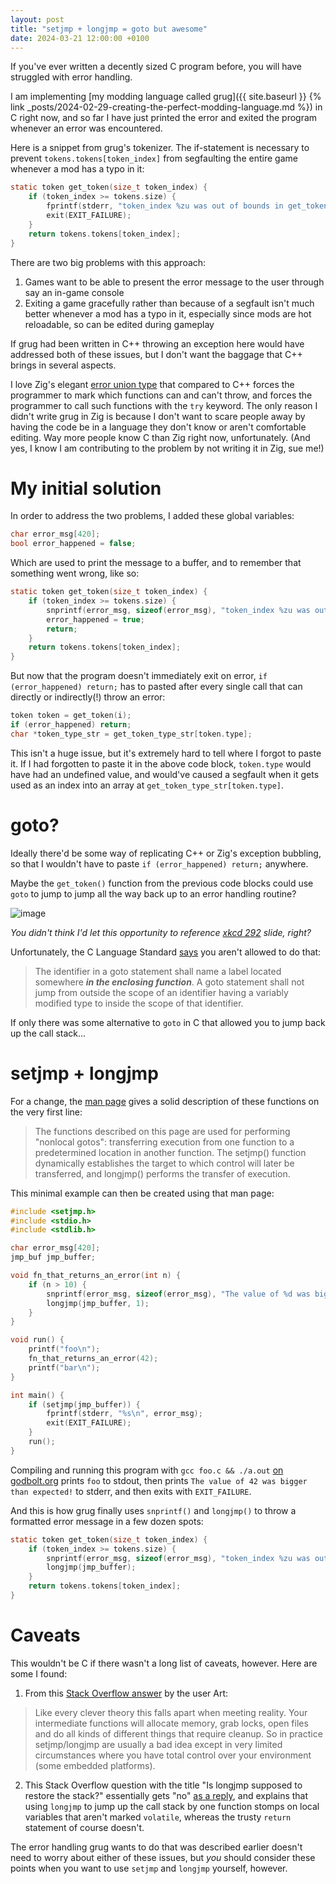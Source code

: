 ```yaml
---
layout: post
title: "setjmp + longjmp = goto but awesome"
date: 2024-03-21 12:00:00 +0100
---
```


If you've ever written a decently sized C program before, you will have struggled with error handling.

I am implementing [my modding language called grug]({{ site.baseurl }} {% link _posts/2024-02-29-creating-the-perfect-modding-language.md %}) in C right now, and so far I have just printed the error and exited the program whenever an error was encountered.

Here is a snippet from grug's tokenizer. The if-statement is necessary to prevent `tokens.tokens[token_index]` from segfaulting the entire game whenever a mod has a typo in it:

```c
static token get_token(size_t token_index) {
    if (token_index >= tokens.size) {
        fprintf(stderr, "token_index %zu was out of bounds in get_token()\n", token_index);
        exit(EXIT_FAILURE);
    }
    return tokens.tokens[token_index];
}
```

There are two big problems with this approach:
1. Games want to be able to present the error message to the user through say an in-game console
2. Exiting a game gracefully rather than because of a segfault isn't much better whenever a mod has a typo in it, especially since mods are hot reloadable, so can be edited during gameplay

If grug had been written in C++ throwing an exception here would have addressed both of these issues, but I don't want the baggage that C++ brings in several aspects.

I love Zig's elegant [error union type](https://ziglang.org/documentation/master/#Error-Union-Type) that compared to C++ forces the programmer to mark which functions can and can't throw, and forces the programmer to call such functions with the `try` keyword. The only reason I didn't write grug in Zig is because I don't want to scare people away by having the code be in a language they don't know or aren't comfortable editing. Way more people know C than Zig right now, unfortunately. (And yes, I know I am contributing to the problem by not writing it in Zig, sue me!)

# My initial solution

In order to address the two problems, I added these global variables:

```c
char error_msg[420];
bool error_happened = false;
```

Which are used to print the message to a buffer, and to remember that something went wrong, like so:

```c
static token get_token(size_t token_index) {
    if (token_index >= tokens.size) {
        snprintf(error_msg, sizeof(error_msg), "token_index %zu was out of bounds in get_token()", token_index);
        error_happened = true;
        return;
    }
    return tokens.tokens[token_index];
}
```

But now that the program doesn't immediately exit on error, `if (error_happened) return;` has to pasted after every single call that can directly or indirectly(!) throw an error:

```c
token token = get_token(i);
if (error_happened) return;
char *token_type_str = get_token_type_str[token.type];
```

This isn't a huge issue, but it's extremely hard to tell where I forgot to paste it. If I had forgotten to paste it in the above code block, `token.type` would have had an undefined value, and would've caused a segfault when it gets used as an index into an array at `get_token_type_str[token.type]`.

# goto?

Ideally there'd be some way of replicating C++ or Zig's exception bubbling, so that I wouldn't have to paste `if (error_happened) return;` anywhere.

Maybe the `get_token()` function from the previous code blocks could use `goto` to jump to jump all the way back up to an error handling routine?

![image](https://github.com/MyNameIsTrez/MyNameIsTrez.github.io/assets/32989873/c7b2ca54-2135-48b1-b294-b35cb59fc097)

*You didn't think I'd let this opportunity to reference [xkcd 292](https://xkcd.com/292/) slide, right?*

Unfortunately, the C Language Standard [says](https://stackoverflow.com/a/17357266) you aren't allowed to do that:

> The identifier in a goto statement shall name a label located somewhere ***in the enclosing function***. A goto statement shall not jump from outside the scope of an identifier having a variably modified type to inside the scope of that identifier.

If only there was some alternative to `goto` in C that allowed you to jump back up the call stack...

# setjmp + longjmp

For a change, the [man page](https://man7.org/linux/man-pages/man3/longjmp.3.html) gives a solid description of these functions on the very first line:

> The functions described on this page are used for performing "nonlocal gotos": transferring execution from one function to a predetermined location in another function. The setjmp() function dynamically establishes the target to which control will later be transferred, and longjmp() performs the transfer of execution.

This minimal example can then be created using that man page:

```c
#include <setjmp.h>
#include <stdio.h>
#include <stdlib.h>

char error_msg[420];
jmp_buf jmp_buffer;

void fn_that_returns_an_error(int n) {
    if (n > 10) {
        snprintf(error_msg, sizeof(error_msg), "The value of %d was bigger than expected!", n);
        longjmp(jmp_buffer, 1);
    }
}

void run() {
    printf("foo\n");
    fn_that_returns_an_error(42);
    printf("bar\n");
}

int main() {
    if (setjmp(jmp_buffer)) {
        fprintf(stderr, "%s\n", error_msg);
        exit(EXIT_FAILURE);
    }
    run();
}
```

Compiling and running this program with `gcc foo.c && ./a.out` [on godbolt.org](https://godbolt.org/z/MK455Ma7P) prints `foo` to stdout, then prints `The value of 42 was bigger than expected!` to stderr, and then exits with `EXIT_FAILURE`.

And this is how grug finally uses `snprintf()` and `longjmp()` to throw a formatted error message in a few dozen spots:

```c
static token get_token(size_t token_index) {
    if (token_index >= tokens.size) {
        snprintf(error_msg, sizeof(error_msg), "token_index %zu was out of bounds in get_token()", token_index);
        longjmp(jmp_buffer);
    }
    return tokens.tokens[token_index];
}
```

# Caveats

This wouldn't be C if there wasn't a long list of caveats, however. Here are some I found:

1. From this [Stack Overflow answer](https://stackoverflow.com/a/14686051) by the user Art:

> Like every clever theory this falls apart when meeting reality. Your intermediate functions will allocate memory, grab locks, open files and do all kinds of different things that require cleanup. So in practice setjmp/longjmp are usually a bad idea except in very limited circumstances where you have total control over your environment (some embedded platforms).

2. This Stack Overflow question with the title "Is longjmp supposed to restore the stack?" essentially gets "no" [as a reply](https://stackoverflow.com/questions/58498259/is-longjmp-supposed-to-restore-the-stack), and explains that using `longjmp` to jump up the call stack by one function stomps on local variables that aren't marked `volatile`, whereas the trusty `return` statement of course doesn't.

The error handling grug wants to do that was described earlier doesn't need to worry about either of these issues, but *you* should consider these points when you want to use `setjmp` and `longjmp` yourself, however.
